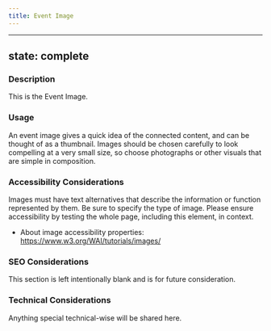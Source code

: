 ```yaml
---
title: Event Image
---
```


---
state: complete
---

### Description
This is the Event Image.

### Usage
An event image gives a quick idea of the connected content, and can be thought of as a thumbnail. Images should be chosen carefully to look compelling at a very small size, so choose photographs or other visuals that are simple in composition.

### Accessibility Considerations
Images must have text alternatives that describe the information or function represented by them. Be sure to specify the type of image. Please ensure accessibility by testing the whole page, including this element, in context.

* About image accessibility properties: https://www.w3.org/WAI/tutorials/images/

### SEO Considerations
This section is left intentionally blank and is for future consideration.

### Technical Considerations
Anything special technical-wise will be shared here.
